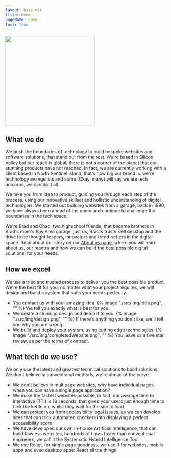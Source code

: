 ```yaml
---
layout: base.njk
title: Home
pageName: home
test: true
---
```

<div class="intro__container">
 <div class="intro__img-wrapper">
    <img class="intro__img" alt="" height="280" width="280" src="/img/devices.jpg">
  </div>
  <div class="intro__text-wrapper">
    <h2 id="s1">What we do</h2>
    <p class="intro__text">We push the boundaries of technology to build bespoke websites and software solutions, that stand out from the rest. We're based in Silicon Valley but our reach is global, there is not a corner of the planet that our stunning products have not reached. In fact, we are currently working with a client based in North Sentinel Island, that's how big our brand is. we're technology evangelists and some (Okay, many) will say we are tech unicorns, we can do it all.</p>
    <p class="intro__text">We take you from idea to product, guiding you through each step of the process, using our innovative skillset and hollistic understanding of digital technologies. We started out building websites from a garage, back in 1990, we have always been ahead of the game and continue to challenge the boundaries in the tech space.</p>
    <p class="intro__text">We're Brad and Chad, two highschool friends, that became brothers in Brad's mom's Bay Area garage, just us, Brad's trusty Dell desktop and the drive to be thought-leaders, innovators and trend-setters in the digital space. Read about our story on our <a class="intro__link" href="/about/">About us page</a>, where you will learn about us, our mantra and how we can build the best possible digital solutions, for your needs.</p>
  </div>
</div>

<div class="wave__container">
  <div class="wave--1"></div>
  <div class="wave__content">
    <h2 class="h2" id="s2">How we excel</h2>
    <p>We use a tried and trusted process to deliver you the best possible product. We're the best fit for you, no matter what your project requires, we will design and build a system that suits your needs perfectly</p>
    <ul class="steps__list">
      <li class="steps__item">
        <span class="steps__top">You contact us with your amazing idea.</span>
        {% image "./src/img/idea.png", "" %}
        <span class="steps__bottom">We tell you exactly what is best for you.</span>
      </li>
      <li class="steps__item">
        <span class="steps__top">We create a stunning design and demo it to you.</span>
       {% image "./src/img/design.png", "" %}
        <span class="steps__bottom">If there's anything you don't like, we'll tell you why you are wrong.</span>
      </li>
      <li class="steps__item">
        <span class="steps__top">We build and deploy your system, using cutting edge technologies.</span>
        {% image "./src/img/completedWebsite.png", "" %}
        <span class="steps__bottom">You leave us a five star review, as per the terms of contract.</span>
      </li>
    </ul>
  </div>
  <div class="wave--2"></div>
</div>

<div class="tech__container">
  <h2>What tech do we use?</h2>
  <p>We only use the latest and greatest technical solutions to build solutions. We don't believe in conventional methods, we're ahead of the curve.</p>
  <ul class="tech__list">
    <li>We don't believe in multipage websites, why have individual pages, when you can have a single page application?</li>
    <li>We make the fastest websites possible, in fact, our average time to interactive (TTI) is 18 seconds, that gives your users just enough time to flick the kettle on, whilst they wait for the site to load</li>
    <li>We can protect you from accessibility legal issues, as we can develop sites that can trick automated checkers into displaying a perfect accessibility score</li>
    <li>We have developed our own in-house Artificial Intelligence, that can build flawless websites, hundreds of times faster than conventional engineers, we call it the Systematic Hybrid Intelligence Tool</li>
    <li>We use React, for single page goodness, we use if for websites, mobile apps and even desktop apps: React all the things</li>
  </ul>
</div>

  


